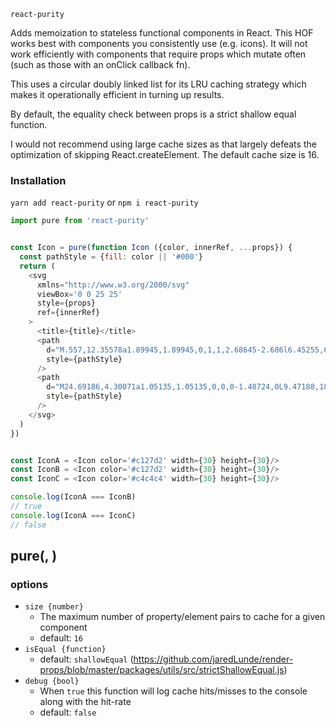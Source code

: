 `react-purity`

Adds memoization to stateless functional components in React. This HOF
works best with components you consistently use (e.g. icons). It will not work
efficiently with components that require props which mutate often (such as
those with an onClick callback fn).

This uses a circular doubly linked list for its LRU caching strategy which
makes it operationally efficient in turning up results.

By default, the equality check between props is a strict shallow equal function.

I would not recommend using large cache sizes as that largely defeats the
optimization of skipping React.createElement. The default cache size is 16.


### Installation
```yarn add react-purity``` or ```npm i react-purity```


```js
import pure from 'react-purity'


const Icon = pure(function Icon ({color, innerRef, ...props}) {
  const pathStyle = {fill: color || '#000'}
  return (
    <svg
      xmlns="http://www.w3.org/2000/svg"
      viewBox='0 0 25 25'
      style={props}
      ref={innerRef}
    >
      <title>{title}</title>
      <path
        d="M.557,12.35578a1.89945,1.89945,0,1,1,2.68645-2.686l6.45255,6.453,12.06145-12.061A1.89929,1.89929,0,1,1,24.443,6.74823L9.6969,21.49477Z"
        style={pathStyle}
      />
      <path
        d="M24.69186,4.30071a1.05135,1.05135,0,0,0-1.48724,0L9.47188,18.03345,1.79538,10.35694A1.05164,1.05164,0,0,0,.30814,11.84418l9.16324,9.16325.0005-.0005.0005.0005L24.69186,5.78795A1.05135,1.05135,0,0,0,24.69186,4.30071Z"
        style={pathStyle}
      />
    </svg>
  )
})


const IconA = <Icon color='#c127d2' width={30} height={30}/>
const IconB = <Icon color='#c127d2' width={30} height={30}/>
const IconC = <Icon color='#c4c4c4' width={30} height={30}/>

console.log(IconA === IconB)
// true
console.log(IconA === IconC)
// false
```

## pure(<SFC>, <options>)
### options
- `size {number}`
  - The maximum number of property/element pairs to cache for a given component
  - default: `16`
- `isEqual {function}`
  - default: `shallowEqual` (https://github.com/jaredLunde/render-props/blob/master/packages/utils/src/strictShallowEqual.js)
- `debug {bool}`
  - When `true` this function will log cache hits/misses to the console along
    with the hit-rate
  - default: `false`
